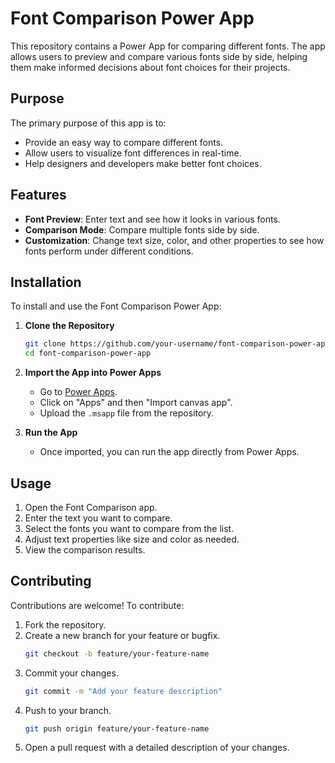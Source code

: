 # Font Comparison Power App

This repository contains a Power App for comparing different fonts. The app allows users to preview and compare various fonts side by side, helping them make informed decisions about font choices for their projects.

## Purpose

The primary purpose of this app is to:
- Provide an easy way to compare different fonts.
- Allow users to visualize font differences in real-time.
- Help designers and developers make better font choices.

## Features

- **Font Preview**: Enter text and see how it looks in various fonts.
- **Comparison Mode**: Compare multiple fonts side by side.
- **Customization**: Change text size, color, and other properties to see how fonts perform under different conditions.

## Installation

To install and use the Font Comparison Power App:

1. **Clone the Repository**
   ```sh
   git clone https://github.com/your-username/font-comparison-power-app.git
   cd font-comparison-power-app
   ```

2. **Import the App into Power Apps**
   - Go to [Power Apps](https://make.powerapps.com/).
   - Click on "Apps" and then "Import canvas app".
   - Upload the `.msapp` file from the repository.

3. **Run the App**
   - Once imported, you can run the app directly from Power Apps.

## Usage

1. Open the Font Comparison app.
2. Enter the text you want to compare.
3. Select the fonts you want to compare from the list.
4. Adjust text properties like size and color as needed.
5. View the comparison results.

## Contributing

Contributions are welcome! To contribute:

1. Fork the repository.
2. Create a new branch for your feature or bugfix.
   ```sh
   git checkout -b feature/your-feature-name
   ```
3. Commit your changes.
   ```sh
   git commit -m "Add your feature description"
   ```
4. Push to your branch.
   ```sh
   git push origin feature/your-feature-name
   ```
5. Open a pull request with a detailed description of your changes.
